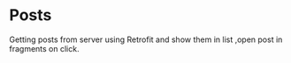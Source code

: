 # Posts
Getting posts from server using Retrofit and show them in list ,open post in fragments on click.
